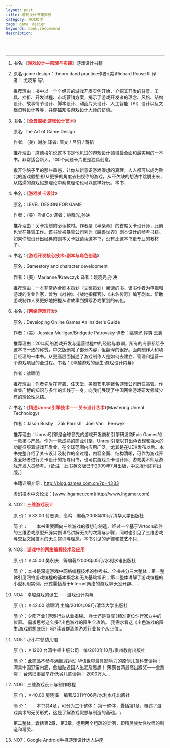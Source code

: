 ```yaml
---
layout: post
title: 游戏设计书籍推荐
category: 游戏技术
tags: game　design
keywords: book,recommend
description: 
---
```


 

------------------------------------------------------------------------

1.  书名:《**<span
    style="color:#e53333;">游戏设计—原理与实践</span>**》游戏设计书籍
2.  原名:game design：theory dand practice作者:(美)Richard Rouse III
    译者： 尤晓东 等\

    推荐理由：书中以一个个经典的游戏开发实例开始，介绍其开发的背景、工具、挫折、开发过程、市场营销方案，揭示了游戏开发者的理念、风格、结构设计、故事情节设计、脚本设计、动画片头设计、人工智能（AI）设计以及文档资料设计等等，并穿插知名游戏设计大师的访谈。
3.  书名：《**<span style="color:#e53333;">全景探秘
    游戏设计艺术</span>**》

    原名: The Art of Game Design

    作者: （美）谢尔 译者: 唐文 / 吕阳 / 蒋韬

    推荐理由：席德梅尔说这本书是他见过的游戏设计领域最全面和最实用的一本书。非常适合新人。100个问题卡片更是独具创意。

    撬开你脑子里的那些蛊惑，让你从新意识游戏假想的真理，人人都可以成为败北的游戏假想者!从更多的角度去扫视你的游戏，从不欠缺的想法中跳脱出来，从枯燥的游戏假想理论中察觉理论也可以这样好玩。本书... 

4.  书名：《**<span style="color:#e53333;">游戏关卡设计</span>**》

    原名：LEVEL DESIGN FOR GAME

    作者：（美）Phil Co 译者：姚晓光,孙泱

    推荐理由：关卡策划的必读教材。作者是《半条命》的首席关卡设计师，此前也曾在暴雪工作。该书曾被暴雪公司列为《魔兽世界》副本设计的参考书籍。如果你想设计出经典的副本关卡就请读这本书，没有比这本书更专业的教材了。

5.  书名：《**<span
    style="color:#e53333;">游戏开发核心技术•剧本与角色创造</span>**》

    原名：Gamestory and character development

    作者：（美）Marianne/Krawczyk 译者：姚晓光,孙泱

    推荐理由：一本非常适合剧本策划（文案策划）阅读的书。该书作者为电视和游戏的专业作家，曾为《战神》、《战地指挥官》、《未名传奇》编写剧本。帮助游戏制作人员更好地把握从讲故事到撰写游戏策划的转化。

6.  书名：《**<span style="color:#e53333;">网络游戏开发</span>**》

    原名：Developing Online Games An Insider's Guide

    作者：（美）Jessica Mulligan/Bridgette Patrovsky 译者：姚晓光 恽爽
    王鑫

    推荐理由：20年网络游戏开发与运营过程中的经验与教训，所有的专家都给予这本书一致的称赞。中文版删减了部分内容，但翻译的很好。面向制作人和项目经理的一本书。从更高层面描述了游戏制作人是如何去建立、管理和运营一个游戏项目的全过程。书名：《卓越游戏的诞生:游戏设计内幕》

    作者：翁颖明

    推荐理由：作者先后在育碧、任天堂、美商艺电等著名游戏公司历任高管。作者集广博的知识与多年的实践于一身，向我们展现了中国网络游戏研发领域少有的理论性总结。

7.  书名：《**<span
    style="color:#e53333;">精通Unreal引擎技术——关卡设计艺术</span>**》(Mastering
    Unreal Technology)

    作者：Jason Busby　Zak Parrish　Joel Van　Eenwyk

    推荐理由：Unreal引擎是全球领先的游戏开发商和引擎研发商Epic
    Games的一款核心产品。作为一款成熟的商业引擎，Unreal引擎以其出色表现和强大的功能征服着游戏开发业，在全球范围内应用广泛，尤其是在UDK发布以后。本书完整介绍了关卡设计及制作的全过程，内容全面、结构清晰，可作为游戏开发爱好者进行关卡设计的指导用书，也可供游戏关卡设计师、游戏美术师及游戏开发人员参考。（备注：此书英文版已于2009年7月出版，中文版也即将出版。）

    书籍详细介绍：http://blog.gamea.com.cn/?p=4383

    虚幻技术中文论坛：[www.lhgamer.com](http://www.lhgamer.com) 

8.  NO2：**<span style="color:#e53333;">三维游戏设计</span>**

    原 价：￥33.00 付志勇，高鸣　编著/2008年10月/清华大学出版社

    简
    介：　　本书重要面向三维游戏的假想与制造，经过一个基于Virtools软件的三维游戏原型开辟实例详尽讲解无关的次第与步骤，同时也引见了三维游戏与交互文娱技术的无关常识与理念。本书引见的步骤和技艺不只...

9.  NO3：**<span
    style="color:#e53333;">游戏中的网络编程技术及应用</span>**

    原 价：￥45.00 樊永庆　等编著/2009年05月/水利水电出版社

    简
    介：本书是深造游戏中网络编程技术的参考书。全书共分三大整体：第一整体引见网络游戏编程的基本概念和无关基础常识；第二整体讲解了游戏编程的小型利用实例，形式囊括基于Internet网络的游戏聊天室开辟、...

10. NO4：卓越游戏的诞生――游戏设计内幕

    原 价：￥42.00 翁颖明 主编/2010年09月/清华大学出版社

    简 介：夕阳产业?游戏行业从业揭秘。
    兵士还是将军?精准定位你行家业中的位置。
    需求思考这么多?出色游戏的降生全攻略。
    我需求看这《出色游戏的降生:游戏假想底细》吗?读者群涵盖游戏行业各个从业位...

11. NO5：小小牛顿幼儿馆

    原 价：￥1200 台湾牛顿出版公司　编/2010年10月/贵州教育出版社

    简 介：此商品不参与满额减运动 华语世界最具影响力的原创儿童科普读物！
    深具中国野蛮内涵，愈加贴近国人生涯及思想！
    荣获台湾最高出版奖――金鼎奖！ 台湾旧事局举荐低劣儿童读物！
    2000万人...

12. NO6：三维游戏设计与制作教程

    原 价：￥40.00 房晓溪　编著/2011年06月/水利水电出版社

    简 介：　　本书共4章，可分为三个整体：
    第一整体，囊括第1章，概述了游戏美术的无关形式，这是了解游戏假想与制造的基础。\

    第二整体，囊括第2章、第3章，运用两个粗疏的实例，即精灵族女性牧师的制造和精灵...

13. NO7：Google Android手机游戏设计达人讲座



